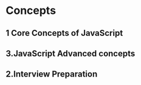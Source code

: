 # Concepts

## 1 Core Concepts of JavaScript
     
## 3.JavaScript Advanced concepts


## 2.Interview Preparation
 